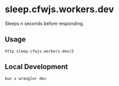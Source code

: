 # sleep.cfwjs.workers.dev

Sleeps n seconds before responding.

## Usage

`http sleep.cfwjs.workers.dev/2`

## Local Development

`bun x wrangler dev`
